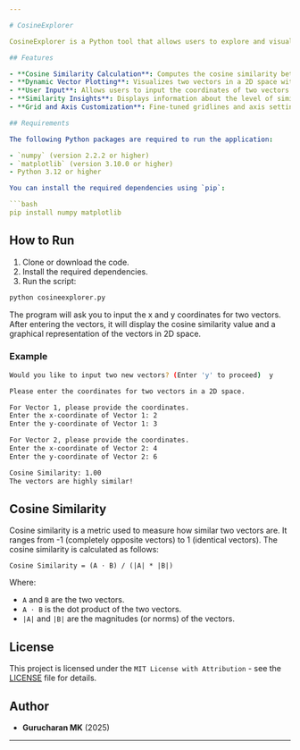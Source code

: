 ```yaml
---

# CosineExplorer

CosineExplorer is a Python tool that allows users to explore and visualize the cosine similarity between two 2D vectors. The program provides an interactive interface to input two vectors, calculates their cosine similarity, and then visualizes these vectors on a 2D plane.

## Features

- **Cosine Similarity Calculation**: Computes the cosine similarity between two 2D vectors.
- **Dynamic Vector Plotting**: Visualizes two vectors in a 2D space with adjustable axis limits based on the vectors' values.
- **User Input**: Allows users to input the coordinates of two vectors interactively.
- **Similarity Insights**: Displays information about the level of similarity between the vectors based on the cosine similarity value.
- **Grid and Axis Customization**: Fine-tuned gridlines and axis settings for better visualization.

## Requirements

The following Python packages are required to run the application:

- `numpy` (version 2.2.2 or higher)
- `matplotlib` (version 3.10.0 or higher)
- Python 3.12 or higher

You can install the required dependencies using `pip`:

```bash
pip install numpy matplotlib
```

## How to Run

1. Clone or download the code.
2. Install the required dependencies.
3. Run the script:

```bash
python cosineexplorer.py
```

The program will ask you to input the x and y coordinates for two vectors. After entering the vectors, it will display the cosine similarity value and a graphical representation of the vectors in 2D space.

### Example

```bash
Would you like to input two new vectors? (Enter 'y' to proceed)  y

Please enter the coordinates for two vectors in a 2D space.

For Vector 1, please provide the coordinates.
Enter the x-coordinate of Vector 1: 2
Enter the y-coordinate of Vector 1: 3

For Vector 2, please provide the coordinates.
Enter the x-coordinate of Vector 2: 4
Enter the y-coordinate of Vector 2: 6

Cosine Similarity: 1.00
The vectors are highly similar!
```

## Cosine Similarity

Cosine similarity is a metric used to measure how similar two vectors are. It ranges from -1 (completely opposite vectors) to 1 (identical vectors). The cosine similarity is calculated as follows:

```
Cosine Similarity = (A ⋅ B) / (|A| * |B|)
```

Where:
- `A` and `B` are the two vectors.
- `A ⋅ B` is the dot product of the two vectors.
- `|A|` and `|B|` are the magnitudes (or norms) of the vectors.

## License

This project is licensed under the `MIT License with Attribution` - see the [LICENSE](../LICENSE) file for details.

## Author

- **Gurucharan MK** (2025)

---
```

